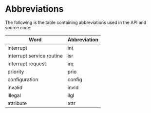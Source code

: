 # Abbreviations

The following is the table containing abbreviations used in the API and source code:
  
  | Word                       | Abbreviation |
  | -------------------------- | ------------ |
  | interrupt                  | int          |
  | interrupt service routine  | isr          |
  | interrupt request          | irq          |
  | priority                   | prio         |
  | configuration              | config       |
  | invalid                    | invld        |
  | illegal                    | ilgl         |
  | attribute                  | attr         |
